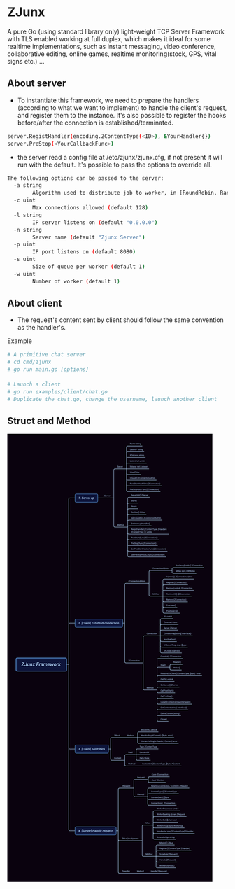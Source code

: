 # ZJunx

A pure Go (using standard library only) light-weight TCP Server Framework with TLS enabled working at full duplex, which makes it ideal for some realtime implementations, such as instant messaging, video conference, collaborative editing, online games, realtime monitoring(stock, GPS, vital signs etc.) ...

## About server
- To instantiate this framework, we need to prepare the handlers (according to what we want to implement) to handle the client's request, and register them to the instance. It's also possible to register the hooks before/after the connection is established/terminated.
```bash
server.RegistHandler(encoding.ZContentType(<ID>), &YourHandler{})
server.PreStop(<YourCallbackFunc>)
```
- the server read a config file at /etc/zjunx/zjunx.cfg, if not present it will run with the default. It's possible to pass the options to override all.
```bash
The following options can be passed to the server:
  -a string
    	Algorithm used to distribute job to worker, in [RoundRobin, Random, LeastConn] (default "RoundRobin")
  -c uint
    	Max connections allowed (default 128)
  -l string
    	IP server listens on (default "0.0.0.0")
  -n string
    	Server name (default "Zjunx Server")
  -p uint
    	IP port listens on (default 8080)
  -s uint
    	Size of queue per worker (default 1)
  -w uint
    	Number of worker (default 1)
```

## About client 
- The request's content sent by client should follow the same convention as the handler's. 

Example
```bash
# A primitive chat server
# cd cmd/zjunx
# go run main.go [options]

# Launch a client
# go run examples/client/chat.go
# Duplicate the chat.go, change the username, launch another client
```

## Struct and Method
![ZJunx Framework](./docs/ZJunxFramework.png)
